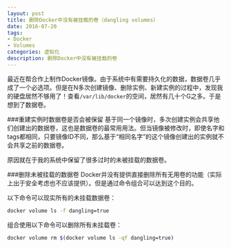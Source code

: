 ```yaml
---
layout: post
title: 删除Docker中没有被挂载的卷（dangling volumes）
date: 2016-07-20
tags:
- Docker
- Volumes
categories: 虚拟化
description: 删除Docker中没有被挂载的卷
---
```

最近在帮合作上制作Docker镜像。由于系统中有需要持久化的数据，数据卷几乎成了一个必选项。但是在N多次创建镜像、删除实例、新建实例的过程中，发现我的硬盘居然不够用了！查看`/var/lib/docker`的空间，居然有几十个G之多。于是想到了数据卷。

###重建实例时数据卷是否会被保留
基于同一个镜像时，多次创建实例会共享他们创建出的数据卷，这也是数据卷的最常用用法。但当镜像被修改时，即使名字和tags都相同，只要镜像ID不同，那么基于“相同名字”的这个镜像创建出的实例就不会共享之前的数据卷。

原因就在于我的系统中保留了很多过时的未被挂载的数据卷。

###删除未被挂载的数据卷
Docker并没有提供直接删除所有无用卷的功能（实际上出于安全考虑也不应该提供）。但是通过命令组合可以达到这个目的。

以下命令可以现实所有的未挂载数据卷：
```bash
docker volume ls -f dangling=true
```
组合使用以下命令可以删除所有未挂载卷：
```bash
docker volume rm $(docker volume ls -qf dangling=true)
```
